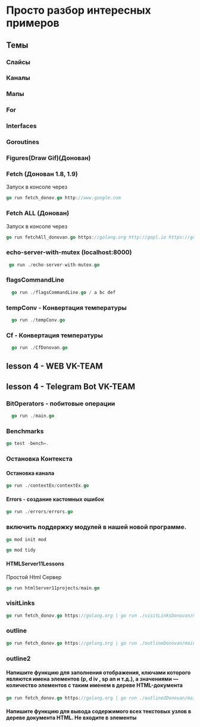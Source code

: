# Просто разбор интересных примеров

## Темы

### Слайсы

### Каналы

### Мапы

### For

### Interfaces

### Goroutines

### Figures(Draw Gif)(Донован)

### Fetch (Донован 1.8, 1.9)

Запуск в консоле через

```go
go run fetch_donov.go http://www.google.com
```

### Fetch ALL (Донован)

Запуск в консоле через

```go
go run fetchAll_donovan.go https://golang.org http://gopl.io https://godoc.org
```

### echo-server-with-mutex (localhost:8000)

```go
 go run ./echo-server-with-mutex.go
```

### flagsCommandLine

```go
  go run ./flagsCommandLine.go / a bc def
```

### tempConv - Конвертация температуры

```go
  go run ./tempConv.go
```

### Cf - Конвертация температуры

```go
  go run ./CfDonovan.go
```

## lesson 4 - WEB VK-TEAM

## lesson 4 - Telegram Bot VK-TEAM

### BitOperators - побитовые операции

```go
  go run ./main.go
```

### Benchmarks

```go
go test -bench=.
```

### Остановка Контекста

#### Остановка канала

```go
go run ./contextEx/contextEx.go
```

#### Errors - создание кастомных ошибок

```go
go run ./errors/errors.go
```

### включить поддержку модулей в нашей новой программе.

```go
go mod init mod

go mod tidy
```

#### HTMLServer11Lessons

Простой Html Сервер

```go
go run htmlServer11projects/main.go
```

### visitLinks

```go
go run fetch_donov.go https://golang.org | go run ./visitLinksDonovan/main.go
```

### outline

```go
go run fetch_donov.go https://golang.org | go run ./outlineDonovan/main.go
```

### outline2

#### Напишите функцию для заполнения отображения, ключами которого являются имена элементов (р, d iv , sp an и т.д.), а значениями — количество элементов с таким именем в дереве HTML-документа

```go
go run fetch_donov.go https://golang.org | go run ./outline2Donovan/main.go
```

#### Напишите функцию для вывода содержимого всех текстовых узлов в дереве документа HTML. Не входите в элементы <script> и <style> , поскольку их содержимое в веб-браузере не является вид

```go
go run fetch_donov.go https://golang.org | go run ./outline3Donovan/main.go
```


####  crudServer11projects

####  MysqlServer11projects

####  SlackBot11projects
##### Пока не запускал - нужен API

####  SlackBotFileUploading11projects
##### Пока не запускал - нужен API

### FlagCli (70 techniques)
```go
go run flagCli/main.go
go run flagCli/main.go -s -name buttercup
```

### golangFiberCRM11projects

### callbackShutdown (70 techniques)

### pathHandler (70 techniques)

### GzipCompression (70 techniques)